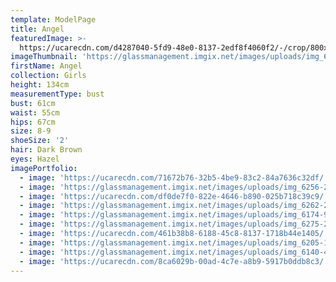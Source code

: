 ```yaml
---
template: ModelPage
title: Angel
featuredImage: >-
  https://ucarecdn.com/d4287040-5fd9-48e0-8137-2edf8f4060f2/-/crop/800x423/0,110/-/preview/
imageThumbnail: 'https://glassmanagement.imgix.net/images/uploads/img_6428-40-crop.jpg'
firstName: Angel
collection: Girls
height: 134cm
measurementType: bust
bust: 61cm
waist: 55cm
hips: 67cm
size: 8-9
shoeSize: '2'
hair: Dark Brown
eyes: Hazel
imagePortfolio:
  - image: 'https://ucarecdn.com/71672b76-32b5-4be9-83c2-84a7636c32df/'
  - image: 'https://glassmanagement.imgix.net/images/uploads/img_6256-20.jpg'
  - image: 'https://ucarecdn.com/df0de7f0-822e-4646-b890-025b718c39c9/'
  - image: 'https://glassmanagement.imgix.net/images/uploads/img_6262-24.jpg'
  - image: 'https://glassmanagement.imgix.net/images/uploads/img_6174-9.jpg'
  - image: 'https://glassmanagement.imgix.net/images/uploads/img_6275-27.jpg'
  - image: 'https://ucarecdn.com/461b38b8-6188-45c8-8137-1718b44e1405/'
  - image: 'https://glassmanagement.imgix.net/images/uploads/img_6205-18.jpg'
  - image: 'https://glassmanagement.imgix.net/images/uploads/img_6140-4.jpg'
  - image: 'https://ucarecdn.com/8ca6029b-00ad-4c7e-a8b9-5917b0ddb8c3/'
---
```


